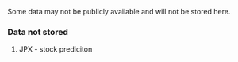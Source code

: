 Some data may not be publicly available and will not be stored here. 

### Data not stored
1. JPX - stock prediciton
